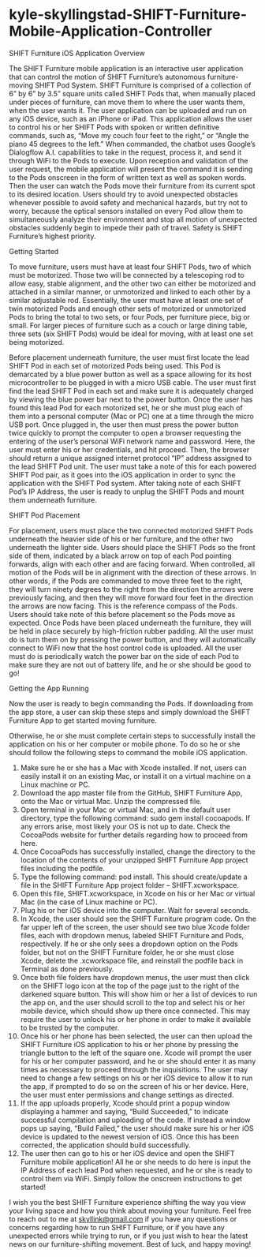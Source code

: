 # kyle-skyllingstad-SHIFT-Furniture-Mobile-Application-Controller
SHIFT Furniture iOS Application Overview

The SHIFT Furniture mobile application is an interactive user application that can control the motion of SHIFT Furniture’s autonomous furniture-moving SHIFT Pod System. SHIFT Furniture is comprised of a collection of 6” by 6” by 3.5” square units called SHIFT Pods that, when manually placed under pieces of furniture, can move them to where the user wants them, when the user wants it. The user application can be uploaded and run on any iOS device, such as an iPhone or iPad. This application allows the user to control his or her SHIFT Pods with spoken or written definitive commands, such as, “Move my couch four feet to the right,” or “Angle the piano 45 degrees to the left.” When commanded, the chatbot uses Google’s Dialogflow A.I. capabilities to take in the request, process it, and send it through WiFi to the Pods to execute. Upon reception and validation of the user request, the mobile application will present the command it is sending to the Pods onscreen in the form of written text as well as spoken words. Then the user can watch the Pods move their furniture from its current spot to its desired location. Users should try to avoid unexpected obstacles whenever possible to avoid safety and mechanical hazards, but try not to worry, because the optical sensors installed on every Pod allow them to simultaneously analyze their environment and stop all motion of unexpected obstacles suddenly begin to impede their path of travel. Safety is SHIFT Furniture’s highest priority.


Getting Started

To move furniture, users must have at least four SHIFT Pods, two of which must be motorized. Those two will be connected by a telescoping rod to allow easy, stable alignment, and the other two can either be motorized and attached in a similar manner, or unmotorized and linked to each other by a similar adjustable rod. Essentially, the user must have at least one set of twin motorized Pods and enough other sets of motorized or unmotorized Pods to bring the total to two sets, or four Pods, per furniture piece, big or small. For larger pieces of furniture such as a couch or large dining table, three sets (six SHIFT Pods) would be ideal for moving, with at least one set being motorized. 

Before placement underneath furniture, the user must first locate the lead SHIFT Pod in each set of motorized Pods being used. This Pod is demarcated by a blue power button as well as a space allowing for its host microcontroller to be plugged in with a micro USB cable. The user must first find the lead SHIFT Pod in each set and make sure it is adequately charged by viewing the blue power bar next to the power button. Once the user has found this lead Pod for each motorized set, he or she must plug each of them into a personal computer (Mac or PC) one at a time through the micro USB port. Once plugged in, the user then must press the power button twice quickly to prompt the computer to open a browser requesting the entering of the user’s personal WiFi network name and password. Here, the user must enter his or her credentials, and hit proceed. Then, the browser should return a unique assigned internet protocol “IP” address assigned to the lead SHIFT Pod unit. The user must take a note of this for each powered SHIFT Pod pair, as it goes into the iOS application in order to sync the application with the SHIFT Pod system. After taking note of each SHIFT Pod’s IP Address, the user is ready to unplug the SHIFT Pods and mount them underneath furniture. 


SHIFT Pod Placement

For placement, users must place the two connected motorized SHIFT Pods underneath the heavier side of his or her furniture, and the other two underneath the lighter side. Users should place the SHIFT Pods so the front side of them, indicated by a black arrow on top of each Pod pointing forwards, align with each other and are facing forward. When controlled, all motion of the Pods will be in alignment with the direction of these arrows. In other words, if the Pods are commanded to move three feet to the right, they will turn ninety degrees to the right from the direction the arrows were previously facing, and then they will move forward four feet in the direction the arrows are now facing. This is the reference compass of the Pods. Users should take note of this before placement so the Pods move as expected. Once Pods have been placed underneath the furniture, they will be held in place securely by high-friction rubber padding. All the user must do is turn them on by pressing the power button, and they will automatically connect to WiFi now that the host control code is uploaded. All the user must do is periodically watch the power bar on the side of each Pod to make sure they are not out of battery life, and he or she should be good to go! 


Getting the App Running

Now the user is ready to begin commanding the Pods. If downloading from the app store, a user can skip these steps and simply download the SHIFT Furniture App to get started moving furniture. 

Otherwise, he or she must complete certain steps to successfully install the application on his or her computer or mobile phone. To do so he or she should follow the following steps to command the mobile iOS application. 

1.	Make sure he or she has a Mac with Xcode installed. If not, users can easily install it on an existing Mac, or install it on a virtual machine on a Linux machine or PC.
2.	Download the app master file from the GitHub, SHIFT Furniture App, onto the Mac or virtual Mac. Unzip the compressed file.
3.	Open terminal in your Mac or virtual Mac, and in the default user directory, type the following command: sudo gem install cocoapods. If any errors arise, most likely your OS is not up to date. Check the CocoaPods website for further details regarding how to proceed from here.
4.	Once CocoaPods has successfully installed, change the directory to the location of the contents of your unzipped SHIFT Furniture App project files including the podfile.
5.	Type the following command: pod install. This should create/update a file in the SHIFT Furniture App project folder – SHIFT.xcworkspace.
6.	Open this file, SHIFT.xcworkspace, in Xcode on his or her Mac or virtual Mac (in the case of Linux machine or PC).
7.	Plug his or her iOS device into the computer. Wait for several seconds.
8.	In Xcode, the user should see the SHIFT Furniture program code. On the far upper left of the screen, the user should see two blue Xcode folder files, each with dropdown menus, labeled SHIFT Furniture and Pods, respectively. If he or she only sees a dropdown option on the Pods folder, but not on the SHIFT Furniture folder, he or she must close Xcode, delete the .xcworkspace file, and reinstall the podfile back in Terminal as done previously.
9.	Once both file folders have dropdown menus, the user must then click on the SHIFT logo icon at the top of the page just to the right of the darkened square button. This will show him or her a list of devices to run the app on, and the user should scroll to the top and select his or her mobile device, which should show up there once connected. This may require the user to unlock his or her phone in order to make it available to be trusted by the computer.
10.	Once his or her phone has been selected, the user can then upload the SHIFT Furniture iOS application to his or her phone by pressing the triangle button to the left of the square one. Xcode will prompt the user for his or her computer password, and he or she should enter it as many times as necessary to proceed through the inquisitions. The user may need to change a few settings on his or her iOS device to allow it to run the app, if prompted to do so on the screen of his or her device. Here, the user must enter permissions and change settings as directed.
11.	If the app uploads properly, Xcode should print a popup window displaying a hammer and saying, “Build Succeeded,” to indicate successful compilation and uploading of the code. If instead a window pops up saying, “Build Failed,” the user should make sure his or her iOS device is updated to the newest version of iOS. Once this has been corrected, the application should build successfully.
12.	The user then can go to his or her iOS device and open the SHIFT Furniture mobile application! All he or she needs to do here is input the IP Address of each lead Pod when requested, and he or she is ready to control them via WiFi. Simply follow the onscreen instructions to get started!


I wish you the best SHIFT Furniture experience shifting the way you view your living space and how you think about moving your furniture. Feel free to reach out to me at skyllink@gmail.com if you have any questions or concerns regarding how to run SHIFT Furniture, or if you have any unexpected errors while trying to run, or if you just wish to hear the latest news on our furniture-shifting movement. Best of luck, and happy moving!

